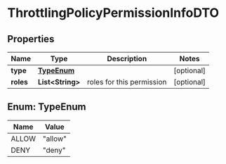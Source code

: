 
# ThrottlingPolicyPermissionInfoDTO

## Properties
Name | Type | Description | Notes
------------ | ------------- | ------------- | -------------
**type** | [**TypeEnum**](#TypeEnum) |  |  [optional]
**roles** | **List&lt;String&gt;** | roles for this permission |  [optional]


<a name="TypeEnum"></a>
## Enum: TypeEnum
Name | Value
---- | -----
ALLOW | &quot;allow&quot;
DENY | &quot;deny&quot;



